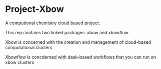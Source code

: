 # Project-Xbow
A computional chemistry cloud based project.

This rep contains two linked packages: xbow and xbowflow.

Xbow is concerned with the creation and management of cloud-based computational clusters

Xbowflow is concderned with dask-based workflows that you can run on xbow clusters

